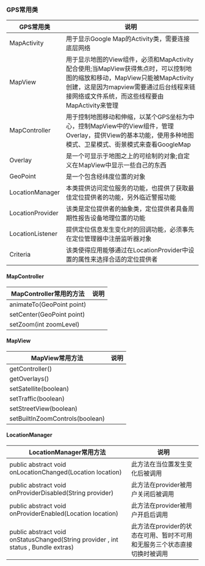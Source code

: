 ### GPS常用类

|GPS常用类|说明|
|------|------|
|MapActivity|用于显示Google Map的Activity类，需要连接底层网络|
|MapView|用于显示地图的View组件，必须和MapActivity配合使用;当MapView获得焦点时，可以控制地图的缩放和移动，MapView只能被MapActivity创建，这是因为mapview需要通过后台线程来链接网络或文件系统，而这些线程要由MapActivity来管理|
|MapController|用于控制地图移动和伸缩，以某个GPS坐标为中心，控制MapView中的View组件，管理Overlay，提供View的基本功能，使用多种地图模式、卫星模式、街景模式来查看GoogleMap|
|Overlay|是一个可显示于地图之上的可绘制的对象;自定义在ＭapView中显示一些自己的东西|
|GeoPoint|是一个包含经纬度位置的对象|
|LocationManager|本类提供访问定位服务的功能，也提供了获取最佳定位提供者的功能，另外临近警报功能|
|LocationProvider|该类是定位提供者的抽象类，定位提供者具备周期性报告设备地理位置的功能|
|LocationListener|提供定位信息发生变化时的回调功能，必须事先在定位管理器中注册监听器对象|
|Criteria|该类使得应用能够通过在LocationProvider中设置的属性来选择合适的定位提供者|

#### MapController

|MapController常用的方法|说明|
|------|------|
|animateTo(GeoPoint point)||
|setCenter(GeoPoint point)||
|setZoom(int zoomLevel)||

#### MapView

|MapView常用方法|说明|
|-------|-------|
|getController()||
|getOverlays()||
|setSatellite(boolean)||
|setTraffic(boolean)||
|setStreetView(boolean)||
|setBuiltInZoomControls(boolean)||

#### LocationManager

|LocationManager常用方法|说明|
|------|------|
|public abstract void onLocationChanged(Location location)|此方法在当位置发生变化后被调用|
|public abstract void onProviderDisabled(String provider)|此方法在provider被用户关闭后被调用|
|public abstract void onProviderEnabled(Location location)|此方法在provider被用户开启后调用|
|public abstract void onStatusChanged(String provider , int status , Bundle extras)|此方法在provider的状态在可用、暂时不可用和无服务三个状态直接切换时被调用|
